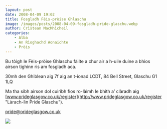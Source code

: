 ```yaml
---
layout: post
date: 2008-04-09 19:02
title: Fosgladh Fèis-pròise Ghlaschu
image: /images/posts/2008-04-09-fosgladh-pride-glaschu.webp
author: Crìstean MacMhìcheil
categories:
    - Alba
    - An Rìoghachd Aonaichte
    - Pròis
---
```


Bu tòigh le Fèis-pròise Ghlaschu fàilte a chur air a h-uile duine a bhios airson tighinn ris am fosgladh aca.

30mh den Ghiblean aig 7f aig an t-ionad LCDT, 84 Bell Street, Glaschu G1 1LQ

Ma tha sibh airson dol cuiribh fios ro-làimh le bhith a’ clàradh aig [www.prideglasgow.co.uk/register](http://www.prideglasgow.co.uk/register "Làrach-lìn Pride Glaschu").

[pride@prideglasgow.co.uk](mailto:pride@prideglasgow.co.uk "Cuir post-d ri Pride Glaschu")

![](/wp-content/uploads/2008/04/2008-04-09-fosgladh-pride-glaschu-02.webp)
